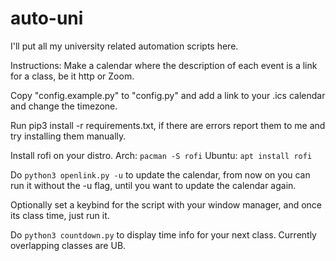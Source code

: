 # auto-uni
I'll put all my university related automation scripts here.

Instructions:
Make a calendar where the description of each event is a link for a class, be it http or Zoom.

Copy "config.example.py" to "config.py" and add a link to your .ics calendar and change the timezone.

Run pip3 install -r requirements.txt, if there are errors report them to me and try installing them manually.

Install rofi on your distro.
Arch: `pacman -S rofi`
Ubuntu: `apt install rofi`

Do `python3 openlink.py -u` to update the calendar, from now on you can run it without the -u flag, until you want to update the calendar again.

Optionally set a keybind for the script with your window manager, and once its class time, just run it.

Do `python3 countdown.py` to display time info for your next class. Currently overlapping classes are UB.
